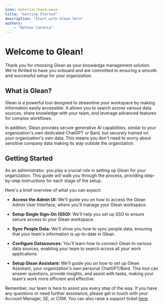 ```yaml
---
icon: material/hand-wave
title: "Getting Started"
description: "Start with Glean here"
authors:
    - "Nathan Catania"
---
```


# Welcome to Glean!

Thank you for choosing Glean as your knowledge management solution. We're thrilled to have you onboard and are committed to ensuring a smooth and successful setup for your organization.

## What is Glean?

Glean is a powerful tool designed to streamline your workspace by making information easily accessible. It allows you to search across various data sources, share knowledge with your team, and leverage advanced features for complex workflows.

In addition, Glean provides secure generative AI capabilities, similar to your organization's own dedicated ChatGPT or Bard, but securely trained on your organization's own data. This means you don't need to worry about sensitive company data making its way outside the organization.

## Getting Started

As an administrator, you play a crucial role in setting up Glean for your organization. This guide will walk you through the process, providing step-by-step instructions for each stage of the setup.

Here's a brief overview of what you can expect:

* **Access the Admin UI:** We'll guide you on how to access the Glean Admin User Interface, where you'll manage your Glean workspace.

* **Setup Single Sign-On (SSO):** We'll help you set up SSO to ensure secure access to your Glean workspace.

* **Sync People Data:** We'll show you how to sync people data, ensuring that your team's information is up-to-date in Glean.

* **Configure Datasources:** You'll learn how to connect Glean to various data sources, enabling your team to search across all your work applications.

* **Setup Glean Assistant:** We'll guide you on how to set up Glean Assistant, your organization's own personal ChatGPT/Bard. This tool can answer questions, provide insights, and assist with tasks, making your team's work more efficient and effective.

Remember, our team is here to assist you every step of the way. If you have any questions or need further assistance, please get in touch with your Account Manager, SE, or CSM. You can also raise a support ticket [here](https://support.glean.com/hc/en-us/requests/new).